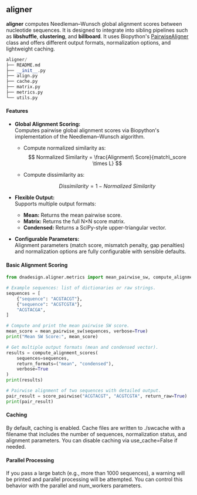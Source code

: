 ## aligner

**aligner** computes Needleman–Wunsch global alignment scores between nucleotide sequences. It is designed to integrate into sibling pipelines such as **libshuffle**, **clustering**, and **billboard**. It uses Biopython's [PairwiseAligner](https://biopython.org/docs/dev/Tutorial/chapter_pairwise.html#chapter-pairwise) class and offers different output formats, normalization options, and lightweight caching.

```python
aligner/
├── README.md
├── __init__.py
├── align.py
├── cache.py
├── matrix.py
├── metrics.py
└── utils.py
```

#### Features

- **Global Alignment Scoring:**  
  Computes pairwise global alignment scores via Biopython's implementation of the Needleman–Wunsch algorithm.


  - Compute normalized similarity as:  
    $$
    Normalized Similarity = \frac{Alignment\ Score}{match\_score \times L}
    $$

  - Compute dissimilarity as:

    $$
    Dissimilarity = 1 - Normalized\ Similarity
    $$



- **Flexible Output:**  
  Supports multiple output formats:
  - **Mean:** Returns the mean pairwise score.
  - **Matrix:** Returns the full N×N score matrix.
  - **Condensed:** Returns a SciPy-style upper-triangular vector.
  
- **Configurable Parameters:**  
  Alignment parameters (match score, mismatch penalty, gap penalties) and normalization options are fully configurable with sensible defaults.

#### Basic Alignment Scoring
```python
from dnadesign.aligner.metrics import mean_pairwise_sw, compute_alignment_scores, score_pairwise

# Example sequences: list of dictionaries or raw strings.
sequences = [
    {"sequence": "ACGTACGT"},
    {"sequence": "ACGTCGTA"},
    "ACGTACGA",
]

# Compute and print the mean pairwise SW score.
mean_score = mean_pairwise_sw(sequences, verbose=True)
print("Mean SW Score:", mean_score)

# Get multiple output formats (mean and condensed vector).
results = compute_alignment_scores(
    sequences=sequences,
    return_formats=("mean", "condensed"),
    verbose=True
)
print(results)

# Pairwise alignment of two sequences with detailed output.
pair_result = score_pairwise("ACGTACGT", "ACGTCGTA", return_raw=True)
print(pair_result)
```

#### Caching
By default, caching is enabled. Cache files are written to ./swcache with a filename that includes the number of sequences, normalization status, and alignment parameters. You can disable caching via use_cache=False if needed.

#### Parallel Processing
If you pass a large batch (e.g., more than 1000 sequences), a warning will be printed and parallel processing will be attempted. You can control this behavior with the parallel and num_workers parameters.

